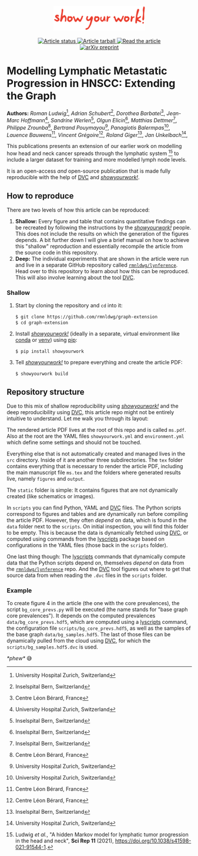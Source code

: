 <p align="center">
<a href="https://github.com/showyourwork/showyourwork">
<img width = "250" src="./src/static/showyourwork.png" alt="showyourwork"/>
</a>
<br>
<br>
<a href="https://github.com/rmnldwg/graph-extension/actions/workflows/build.yml">
<img src="https://github.com/rmnldwg/graph-extension/actions/workflows/build.yml/badge.svg?branch=main" alt="Article status"/>
</a>
<a href="https://github.com/rmnldwg/graph-extension/raw/main-pdf/arxiv.tar.gz">
<img src="https://img.shields.io/badge/article-tarball-blue.svg?style=flat" alt="Article tarball"/>
</a>
<a href="https://github.com/rmnldwg/graph-extension/raw/main-pdf/ms.pdf">
<img src="https://img.shields.io/badge/article-pdf-blue.svg?style=flat" alt="Read the article"/>
</a>
<br>
<a href="https://doi.org/10.48550/arXiv.2312.11270">
<img src="https://img.shields.io/badge/ar%CF%87iv-2312.11270-b31b1b" alt="arXiv preprint">
</a>
</p>

# Modelling Lymphatic Metastatic Progression in HNSCC: Extending the Graph

**Authors:** 
_Roman Ludwig_[^USZ], _Adrian Schubert_[^ISB], _Dorothea Barbatei_[^CLB], _Jean-Marc Hoffmann_[^USZ], _Sandrine Werlen_[^ISB], _Olgun Elicin_[^ISB], _Matthias Dettmer_[^ISB], _Philippe Zrounba_[^CLB], _Bertrand Pouymayou_[^USZ], _Panagiotis Balermpas_[^USZ], _Lauence Bauwens_[^CLB], _Vincent Grégoire_[^CLB], _Roland Giger_[^ISB], _Jan Unkelbach_[^USZ],

This publications presents an extension of our earlier work on modelling how head and neck cancer spreads through the lymphatic system [^@ludwig_2021] to include a larger dataset for training and more modelled lymph node levels.

It is an open-access _and_ open-source publication that is made fully reproducible with the help of [DVC] and _[showyourwork!]_.

[^USZ]: University Hospital Zurich, Switzerland
[^CLB]: Centre Léon Bérard, France
[^ISB]: Inselspital Bern, Switzerland
[^@ludwig_2021]: Ludwig _et al._, "A hidden Markov model for lymphatic tumor progression in the head and neck", **Sci Rep 11** (2021), https://doi.org/10.1038/s41598-021-91544-1.



## How to reproduce

There are two levels of how this article can be reproduced:

1. **Shallow:** Every figure and table that contains quantitative findings can be recreated by following the instructions by the _[showyourwork!]_ people. This does not include the results on which the generation of the figures depends. A bit further down I will give a brief manual on how to achieve this "shallow" reproduction and essentially recompile the article from the source code in this repository.
2. **Deep:** The individual experiments that are shown in the article were run and live in a separate GitHub repository called [`rmnldwg/lynference`]. Head over to this repository to learn about how this can be reproduced. This will also involve learning about the tool [DVC].


### Shallow

1. Start by cloning the repository and `cd` into it:

   ```
   $ git clone https://github.com/rmnldwg/graph-extension
   $ cd graph-extension
   ```

2. Install _[showyourwork!]_ (ideally in a separate, virtual environment like [conda] or [venv]) using [pip]:
   
   ```
   $ pip install showyourwork
   ```

3. Tell _[showyourwork!]_ to prepare everything and create the article PDF:
   
   ```
   $ showyourwork build
   ```


## Repository structure

Due to this mix of shallow reproducibility using _[showyourwork!]_ and the deep reproducibility using [DVC], this article repo might not be entirely intuitive to understand. Let me walk you through its layout:

The rendered article PDF lives at the root of this repo and is called `ms.pdf`. Also at the root are the YAML files `showyourwork.yml` and `environment.yml` which define some settings and should not be touched.

Everything else that is not automatically created and managed lives in the `src` directory. Inside of it are another three subdirectories. The `tex` folder contains everything that is necessary to render the article PDF, including the main manuscript file `ms.tex` and the folders where generated results live, namely `figures` and `output`.

The `static` folder is simple: It contains figures that are not dynamically created (like schematics or images).

In `scripts` you can find Python, YAML and [DVC] files. The Python scripts correspond to figures and tables and are dynamically run before compiling the article PDF. However, they often _depend_ on data, which is found in the `data` folder next to the `scripts`. On initial inspection, you will find this folder to be empty. This is because the data is dynamically fetched using [DVC], or computed using commands from the [lyscripts] package based on configurations in the YAML files (those back in the `scripts` folder).

One last thing though: The [lyscripts] commands that dynamically compute data that the Python scripts depend on, themselves _depend_ on data from the [`rmnldwg/lynference`] repo. And the [DVC] tool figures out where to get that source data from when reading the `.dvc` files in the `scripts` folder.


### Example

To create figure 4 in the article (the one with the core prevalences), the script `bg_core_prevs.py` will be executed (the name stands for "base graph core prevalences"). It depends on the computed prevalences `data/bg_core_prevs.hdf5`, which are computed using a [lyscripts] command, the configuration file `scripts/bg_core_prevs.hdf5`, as well as the samples of the base graph `data/bg_samples.hdf5`. The last of those files can be dynamically pulled from the cloud using [DVC], for which the `scripts/bg_samples.hdf5.dvc` is used.

_\*phew\*_ :sweat_smile:


[DVC]: https://dvc.org
[showyourwork!]: https://github.com/showyourwork/showyourwork
[`rmnldwg/lynference`]: https://github.com/rmnldwg/lynference
[conda]: https://docs.conda.io/en/latest/
[venv]: https://docs.python.org/3.10/library/venv.html
[pip]: https://pip.pypa.io/en/stable/
[lyscripts]: https://rmnldwg.github.io/lyscripts

